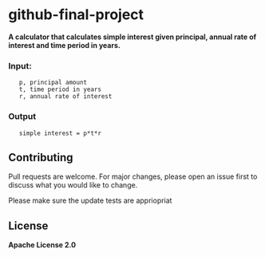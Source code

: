 # github-final-project


**A calculator that calculates simple interest given principal, annual rate of interest and time period in years.**


### Input:
```
   p, principal amount
   t, time period in years
   r, annual rate of interest
```

   
### Output
```
   simple interest = p*t*r
```

## Contributing

Pull requests are welcome. For major changes, please open an issue first to discuss what you would like to change.

Please make sure the update tests are appriopriat

## License

**Apache License 2.0**
